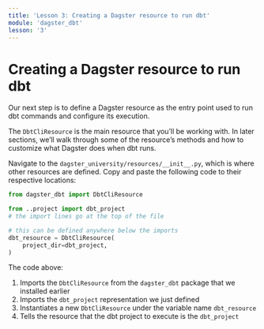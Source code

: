```yaml
---
title: 'Lesson 3: Creating a Dagster resource to run dbt'
module: 'dagster_dbt'
lesson: '3'
---
```


# Creating a Dagster resource to run dbt

Our next step is to define a Dagster resource as the entry point used to run dbt commands and configure its execution.

The `DbtCliResource` is the main resource that you’ll be working with. In later sections, we’ll walk through some of the resource’s methods and how to customize what Dagster does when dbt runs.


Navigate to the `dagster_university/resources/__init__.py`, which is where other resources are defined. Copy and paste the following code to their respective locations:

```python
from dagster_dbt import DbtCliResource

from ..project import dbt_project
# the import lines go at the top of the file

# this can be defined anywhere below the imports
dbt_resource = DbtCliResource(
    project_dir=dbt_project,
)
```

The code above:

1. Imports the `DbtCliResource` from the `dagster_dbt` package that we installed earlier
2. Imports the `dbt_project` representation we just defined
3. Instantiates a new `DbtCliResource` under the variable name `dbt_resource`
4. Tells the resource that the dbt project to execute is the `dbt_project`

